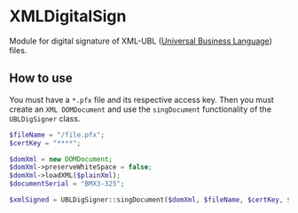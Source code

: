 # XMLDigitalSign

Module for digital signature of XML-UBL ([Universal Business Language](
https://www.oasis-open.org/committees/tc_home.php?wg_abbrev=ubl)) files.

## How to use
You must have a `*.pfx` file and its respective access key. Then you must create an `XML DOMDocument` and use the `singDocument` functionality of the `UBLDigSigner` class.
```php
$fileName = "/file.pfx";
$certKey = "****";

$domXml = new DOMDocument;
$domXml->preserveWhiteSpace = false;
$domXml->loadXML($plainXml);
$documentSerial = "BMX3-325";

$xmlSigned = UBLDigSigner::singDocument($domXml, $fileName, $certKey, $documentSerial);
```
